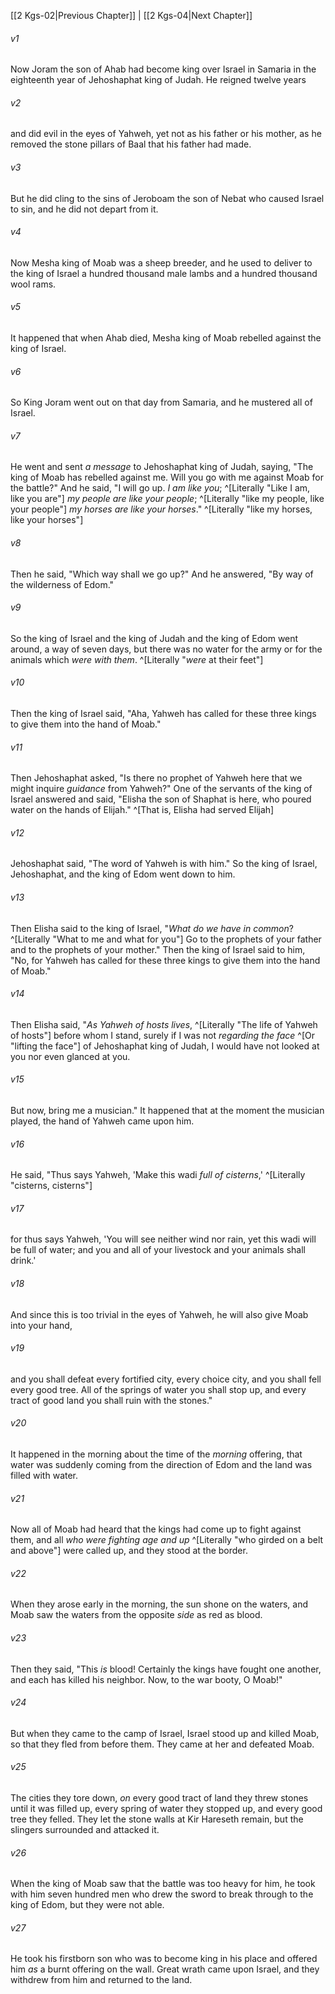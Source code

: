 ﻿---
aliases:
  - 2 Kings 3
---

[[2 Kgs-02|Previous Chapter]] | [[2 Kgs-04|Next Chapter]]

###### v1
Now Joram the son of Ahab had become king over Israel in Samaria in the eighteenth year of Jehoshaphat king of Judah. He reigned twelve years

###### v2
and did evil in the eyes of Yahweh, yet not as his father or his mother, as he removed the stone pillars of Baal that his father had made.

###### v3
But he did cling to the sins of Jeroboam the son of Nebat who caused Israel to sin, and he did not depart from it.

###### v4
Now Mesha king of Moab was a sheep breeder, and he used to deliver to the king of Israel a hundred thousand male lambs and a hundred thousand wool rams.

###### v5
It happened that when Ahab died, Mesha king of Moab rebelled against the king of Israel.

###### v6
So King Joram went out on that day from Samaria, and he mustered all of Israel.

###### v7
He went and sent _a message_ to Jehoshaphat king of Judah, saying, "The king of Moab has rebelled against me. Will you go with me against Moab for the battle?" And he said, "I will go up. _I am like you_; ^[Literally "Like I am, like you are"] _my people are like your people_; ^[Literally "like my people, like your people"] _my horses are like your horses_." ^[Literally "like my horses, like your horses"]

###### v8
Then he said, "Which way shall we go up?" And he answered, "By way of the wilderness of Edom."

###### v9
So the king of Israel and the king of Judah and the king of Edom went around, a way of seven days, but there was no water for the army or for the animals which _were with them_. ^[Literally "_were_ at their feet"]

###### v10
Then the king of Israel said, "Aha, Yahweh has called for these three kings to give them into the hand of Moab."

###### v11
Then Jehoshaphat asked, "Is there no prophet of Yahweh here that we might inquire _guidance_ from Yahweh?" One of the servants of the king of Israel answered and said, "Elisha the son of Shaphat is here, who poured water on the hands of Elijah." ^[That is, Elisha had served Elijah]

###### v12
Jehoshaphat said, "The word of Yahweh is with him." So the king of Israel, Jehoshaphat, and the king of Edom went down to him.

###### v13
Then Elisha said to the king of Israel, "_What do we have in common_? ^[Literally "What to me and what for you"] Go to the prophets of your father and to the prophets of your mother." Then the king of Israel said to him, "No, for Yahweh has called for these three kings to give them into the hand of Moab."

###### v14
Then Elisha said, "_As Yahweh of hosts lives_, ^[Literally "The life of Yahweh of hosts"] before whom I stand, surely if I was not _regarding the face_ ^[Or "lifting the face"] of Jehoshaphat king of Judah, I would have not looked at you nor even glanced at you.

###### v15
But now, bring me a musician." It happened that at the moment the musician played, the hand of Yahweh came upon him.

###### v16
He said, "Thus says Yahweh, 'Make this wadi _full of cisterns_,' ^[Literally "cisterns, cisterns"]

###### v17
for thus says Yahweh, 'You will see neither wind nor rain, yet this wadi will be full of water; and you and all of your livestock and your animals shall drink.'

###### v18
And since this is too trivial in the eyes of Yahweh, he will also give Moab into your hand,

###### v19
and you shall defeat every fortified city, every choice city, and you shall fell every good tree. All of the springs of water you shall stop up, and every tract of good land you shall ruin with the stones."

###### v20
It happened in the morning about the time of the _morning_ offering, that water was suddenly coming from the direction of Edom and the land was filled with water.

###### v21
Now all of Moab had heard that the kings had come up to fight against them, and all _who were fighting age and up_ ^[Literally "who girded on a belt and above"] were called up, and they stood at the border.

###### v22
When they arose early in the morning, the sun shone on the waters, and Moab saw the waters from the opposite _side_ as red as blood.

###### v23
Then they said, "This _is_ blood! Certainly the kings have fought one another, and each has killed his neighbor. Now, to the war booty, O Moab!"

###### v24
But when they came to the camp of Israel, Israel stood up and killed Moab, so that they fled from before them. They came at her and defeated Moab.

###### v25
The cities they tore down, _on_ every good tract of land they threw stones until it was filled up, every spring of water they stopped up, and every good tree they felled. They let the stone walls at Kir Hareseth remain, but the slingers surrounded and attacked it.

###### v26
When the king of Moab saw that the battle was too heavy for him, he took with him seven hundred men who drew the sword to break through to the king of Edom, but they were not able.

###### v27
He took his firstborn son who was to become king in his place and offered him _as_ a burnt offering on the wall. Great wrath came upon Israel, and they withdrew from him and returned to the land.
